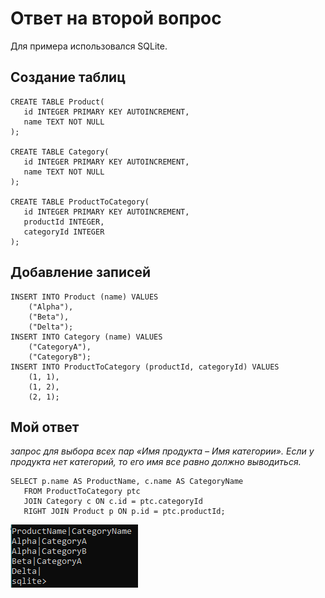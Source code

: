 # Ответ на второй вопрос

Для примера использовался SQLite.

## Создание таблиц
```
CREATE TABLE Product(
   id INTEGER PRIMARY KEY AUTOINCREMENT,
   name TEXT NOT NULL
);

CREATE TABLE Category(
   id INTEGER PRIMARY KEY AUTOINCREMENT,
   name TEXT NOT NULL
);

CREATE TABLE ProductToCategory(
   id INTEGER PRIMARY KEY AUTOINCREMENT,
   productId INTEGER,
   categoryId INTEGER
);
```
## Добавление записей
```
INSERT INTO Product (name) VALUES 
    ("Alpha"),
	("Beta"),
	("Delta");
INSERT INTO Category (name) VALUES 
    ("CategoryA"),
	("CategoryB");
INSERT INTO ProductToCategory (productId, categoryId) VALUES 
    (1, 1),
    (1, 2),
    (2, 1);
```

## Мой ответ

*запрос для выбора всех пар «Имя продукта – Имя категории». Если у продукта нет категорий, то его имя все равно должно*
*выводиться.*

```
SELECT p.name AS ProductName, c.name AS CategoryName 
   FROM ProductToCategory ptc
   JOIN Category c ON c.id = ptc.categoryId
   RIGHT JOIN Product p ON p.id = ptc.productId;
```

![SquareClassCreated](.\result.png)